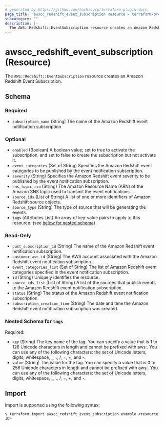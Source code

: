 ```yaml
---
# generated by https://github.com/hashicorp/terraform-plugin-docs
page_title: "awscc_redshift_event_subscription Resource - terraform-provider-awscc"
subcategory: ""
description: |-
  The AWS::Redshift::EventSubscription resource creates an Amazon Redshift Event Subscription.
---
```


# awscc_redshift_event_subscription (Resource)

The `AWS::Redshift::EventSubscription` resource creates an Amazon Redshift Event Subscription.



<!-- schema generated by tfplugindocs -->
## Schema

### Required

- `subscription_name` (String) The name of the Amazon Redshift event notification subscription

### Optional

- `enabled` (Boolean) A boolean value; set to true to activate the subscription, and set to false to create the subscription but not activate it.
- `event_categories` (Set of String) Specifies the Amazon Redshift event categories to be published by the event notification subscription.
- `severity` (String) Specifies the Amazon Redshift event severity to be published by the event notification subscription.
- `sns_topic_arn` (String) The Amazon Resource Name (ARN) of the Amazon SNS topic used to transmit the event notifications.
- `source_ids` (List of String) A list of one or more identifiers of Amazon Redshift source objects.
- `source_type` (String) The type of source that will be generating the events.
- `tags` (Attributes List) An array of key-value pairs to apply to this resource. (see [below for nested schema](#nestedatt--tags))

### Read-Only

- `cust_subscription_id` (String) The name of the Amazon Redshift event notification subscription.
- `customer_aws_id` (String) The AWS account associated with the Amazon Redshift event notification subscription.
- `event_categories_list` (Set of String) The list of Amazon Redshift event categories specified in the event notification subscription.
- `id` (String) Uniquely identifies the resource.
- `source_ids_list` (List of String) A list of the sources that publish events to the Amazon Redshift event notification subscription.
- `status` (String) The status of the Amazon Redshift event notification subscription.
- `subscription_creation_time` (String) The date and time the Amazon Redshift event notification subscription was created.

<a id="nestedatt--tags"></a>
### Nested Schema for `tags`

Required:

- `key` (String) The key name of the tag. You can specify a value that is 1 to 128 Unicode characters in length and cannot be prefixed with aws:. You can use any of the following characters: the set of Unicode letters, digits, whitespace, _, ., /, =, +, and -.
- `value` (String) The value for the tag. You can specify a value that is 0 to 256 Unicode characters in length and cannot be prefixed with aws:. You can use any of the following characters: the set of Unicode letters, digits, whitespace, _, ., /, =, +, and -.

## Import

Import is supported using the following syntax:

```shell
$ terraform import awscc_redshift_event_subscription.example <resource ID>
```
